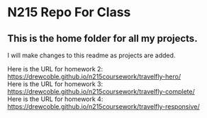 # N215 Repo For Class

## This is the home folder for all my projects.

I will make changes to this readme as projects are added.

Here is the URL for homework 2: https://drewcoble.github.io/n215coursework/travelfly-hero/  
Here is the URL for homework 3: https://drewcoble.github.io/n215coursework/travelfly-complete/  
Here is the URL for homework 4: https://drewcoble.github.io/n215coursework/travelfly-responsive/  
